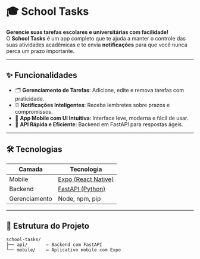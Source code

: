 # 🎓 School Tasks


**Gerencie suas tarefas escolares e universitárias com facilidade!**  
O **School Tasks** é um app completo que te ajuda a manter o controle das suas atividades acadêmicas e te envia **notificações** para que você nunca perca um prazo importante.

---

## ✨ Funcionalidades

- 🗂️ **Gerenciamento de Tarefas**: Adicione, edite e remova tarefas com praticidade.
- ⏰ **Notificações Inteligentes**: Receba lembretes sobre prazos e compromissos.
- 📱 **App Mobile com UI Intuitiva**: Interface leve, moderna e fácil de usar.
- 🚀 **API Rápida e Eficiente**: Backend em FastAPI para respostas ágeis.

---

## 🛠️ Tecnologias

| Camada       | Tecnologia   |
|--------------|--------------|
| Mobile     | [Expo (React Native)](https://expo.dev/) |
| Backend      | [FastAPI (Python)](https://fastapi.tiangolo.com/) |
| Gerenciamento | Node, npm, pip |

---

## 📁 Estrutura do Projeto

```
school-tasks/
├── api/       ← Backend com FastAPI
└── mobile/    ← Aplicativo mobile com Expo
```
